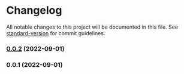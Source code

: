 # Changelog

All notable changes to this project will be documented in this file. See [standard-version](https://github.com/conventional-changelog/standard-version) for commit guidelines.

### [0.0.2](https://gitee.com/sereinym/szkl/compare/v0.0.1...v0.0.2) (2022-09-01)

### 0.0.1 (2022-09-01)
